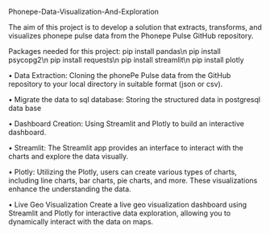 Phonepe-Data-Visualization-And-Exploration

The aim of this project is to develop a solution that extracts, transforms, and visualizes phonepe pulse data from the Phonepe Pulse GitHub repository.

Packages needed for this project:
  pip install pandas\n
  pip install psycopg2\n 
  pip install requests\n
  pip install streamlit\n
  pip install plotly

•	Data Extraction:
          Cloning the phonePe Pulse data from the GitHub repository to your local directory in suitable format (json or csv).

•	Migrate the data to sql database:
             Storing the structured data in postgresql data base

•	Dashboard Creation:
           Using Streamlit and Plotly to build an interactive dashboard.

•	Streamlit:
           The Streamlit app provides an  interface to interact with the charts and explore the data visually.

•	Plotly:
            Utilizing the Plotly, users can create various types of charts, including line charts, bar  charts, pie charts, and more.
           These visualizations enhance the understanding the data.

•	Live Geo Visualization
          Create a live geo visualization dashboard using Streamlit and Plotly for interactive data exploration, allowing you to dynamically interact with the data on maps.


